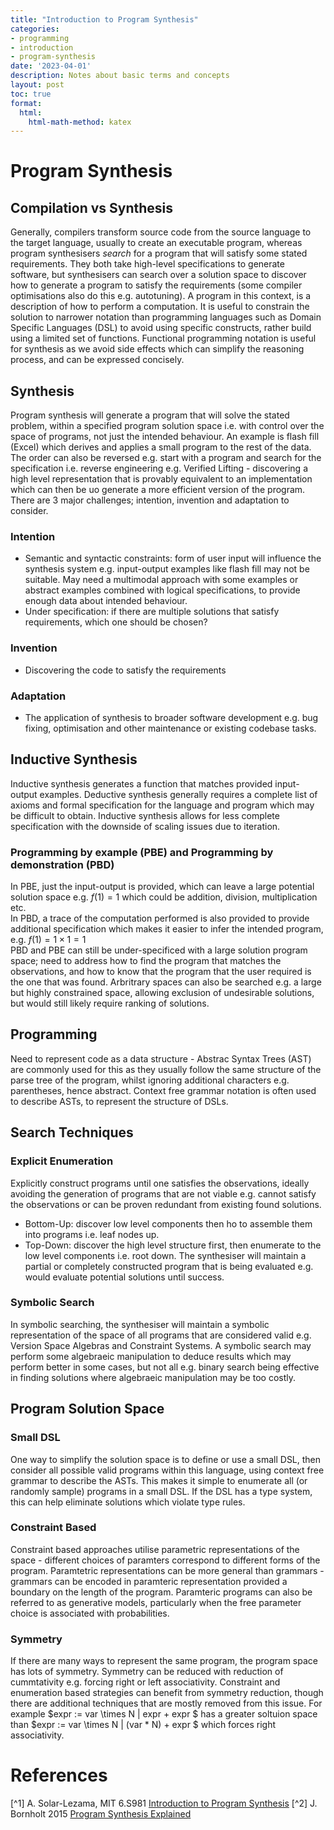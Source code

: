 ```yaml
---
title: "Introduction to Program Synthesis"
categories:
- programming
- introduction
- program-synthesis
date: '2023-04-01'
description: Notes about basic terms and concepts
layout: post
toc: true
format:
  html:
    html-math-method: katex
---
```


# Program Synthesis

## Compilation vs Synthesis
Generally, compilers transform source code from the source language to the target language, usually to create an executable program, whereas program synthesisers *search* for a program that will satisfy some stated requirements. They both take high-level specifications to generate software, but synthesisers can search over a solution space to discover how to generate a program to satisfy the requirements (some compiler optimisations also do this e.g. autotuning).
A program in this context, is a description of how to perform a computation. It is useful to constrain the solution to narrower notation than programming languages such as Domain Specific Languages (DSL) to avoid using specific constructs, rather build using a limited set of functions. Functional programming notation is useful for synthesis as we avoid side effects which can simplify the reasoning process, and can be expressed concisely.  
## Synthesis
Program synthesis will generate a program that will solve the stated problem, within a specified program solution space i.e. with control over the space of programs, not just the intended behaviour. An example is flash fill (Excel) which derives and applies a small program to the rest of the data.
The order can also be reversed e.g. start with a program and search for the specification i.e. reverse engineering e.g. Verified Lifting - discovering a high level representation that is provably equivalent to an implementation which can then be uo generate a more efficient version of the program.
There are 3 major challenges; intention, invention and adaptation to consider.  

### Intention
- Semantic and syntactic constraints: form of user input will influence the synthesis system e.g. input-output examples like flash fill may not be suitable. May need a multimodal approach with some examples or abstract examples combined with logical specifications, to provide enough data about intended behaviour. 
- Under specification: if there are multiple solutions that satisfy requirements, which one should be chosen?  

### Invention
- Discovering the code to satisfy the requirements  

### Adaptation
- The application of synthesis to broader software development e.g. bug fixing, optimisation and other maintenance or existing codebase tasks.  

## Inductive Synthesis
Inductive synthesis generates a function that matches provided input-output examples. Deductive synthesis generally requires a complete list of axioms and formal specification for the language and program which may be difficult to obtain. Inductive synthesis allows for less complete specification with the downside of scaling issues due to iteration. 
### Programming by example (PBE) and Programming by demonstration (PBD)
In PBE, just the input-output is provided, which can leave a large potential solution space e.g. $f(1) = 1$ which could be addition, division, multiplication etc.   
In PBD, a trace of the computation performed is also provided to provide additional specification which makes it easier to infer the intended program, e.g. $f(1) = 1 \times 1 = 1$  
PBD and PBE can still be under-specificed with a large solution program space; need to address how to find the program that matches the observations, and how to know that the program that the user required is the one that was found. 
Arbritrary spaces can also be searched e.g. a large but highly constrained space, allowing exclusion of undesirable solutions, but would still likely require ranking of solutions.

## Programming
Need to represent code as a data structure - Abstrac Syntax Trees (AST) are commonly used for this as they usually follow the same structure of the parse tree of the program, whilst ignoring additional characters e.g. parentheses, hence abstract. Context free grammar notation is often used to describe ASTs, to represent the structure of DSLs.

## Search Techniques
### Explicit Enumeration
Explicitly construct programs until one satisfies the observations, ideally avoiding the generation of programs that are not viable e.g. cannot satisfy the observations or can be proven redundant from existing found solutions.
- Bottom-Up: discover low level components then ho to assemble them into programs i.e. leaf nodes up.
- Top-Down: discover the high level structure first, then enumerate to the low level components i.e. root down.
The synthesiser will maintain a partial or completely constructed program that is being evaluated e.g. would evaluate potential solutions until success.
### Symbolic Search
In symbolic searching, the synthesiser will maintain a symbolic representation of the space of all programs that are considered valid e.g. Version Space Algebras and Constraint Systems.
A symbolic search may perform some algebraeic manipulation to deduce results which may perform better in some cases, but not all e.g. binary search being effective in finding solutions where algebraeic manipulation may be too costly.
## Program Solution Space
### Small DSL
One way to simplify the solution space is to define or use a small DSL, then consider all possible valid programs within this language, using context free grammar to describe the ASTs. This makes it simple to enumerate all (or randomly sample) programs in a small DSL. If the DSL has a type system, this can help eliminate solutions which violate type rules.
### Constraint Based
Constraint based approaches utilise parametric representations of the space - different choices of paramters correspond to different forms of the program. Paramtetric representations can be more general than grammars - grammars can be encoded in paramteric representation provided a boundary on the length of the program. 
Paramteric programs can also be referred to as generative models, particularly when the free parameter choice is associated with probabilities.
### Symmetry
If there are many ways to represent the same program, the program space has lots of symmetry. Symmetry can be reduced with reduction of cummtativity e.g. forcing right or left associativity. Constraint and enumeration based strategies can benefit from symmetry reduction, though there are additional techniques that are mostly removed from this issue.
For example $expr := var \times N | expr + expr $ has a greater soltuion space than $expr := var \times N | (var * N) + expr $ which forces right associativity.


# References

[^1] A. Solar-Lezama, MIT 6.S981 <a href="https://people.csail.mit.edu/asolar/SynthesisCourse/index.htm">Introduction to Program Synthesis</a>
[^2] J. Bornholt 2015 <a href="https://www.cs.utexas.edu/~bornholt/post/synthesis-explained.html#fn:507">Program Synthesis Explained</a>

